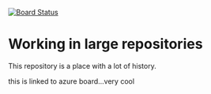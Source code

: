 [![Board Status](https://dev.azure.com/NnekaOkpaluba/29706ffa-b261-4476-a248-46b6a052da66/15b968e9-03a0-4f9f-8722-0ac364d523ad/_apis/work/boardbadge/45c95fd2-9c7d-40a4-9e23-39a368699126)](https://dev.azure.com/NnekaOkpaluba/29706ffa-b261-4476-a248-46b6a052da66/_boards/board/t/15b968e9-03a0-4f9f-8722-0ac364d523ad/Microsoft.RequirementCategory)
# Working in large repositories

This repository is a place with a lot of history.


this is linked to azure board...very cool
